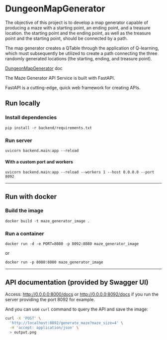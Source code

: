 # DungeonMapGenerator

The objective of this project is to develop a map generator capable of producing a maze with a starting point, an ending
point, and a treasure location. the starting point and the ending point, as well as the treasure point and the
starting point, should be connected by a path.

The map generator creates a QTable through the application of Q-learning, which must subsequently be utilized to create
a path connecting the three randomly generated locations (the starting, ending, and treasure point).

[DungeonMapGenerator](src/README.md) doc

The Maze Generator API Service is built with FastAPI.

FastAPI is a cutting-edge, quick web framework for creating APIs.


## Run locally

### Install dependencies

```
pip install -r backend/requirements.txt
```

### Run server

```
uvicorn backend.main:app --reload
```

#### With a custom port and workers

```
uvicorn backend.main:app --reload --workers 1 --host 0.0.0.0 --port 8092
```

---

## Run with docker

### Build the image

```
docker build -t maze_generator_image .
```

### Run a container

[//]: # (If you want to specify a port mapping: <host_port>:<container_port>)
```
docker run -d -e PORT=8080 -p 8092:8080 maze_generator_image
```

or

```
docker run -p 8080:8080 maze_generator_image
```

----

## API documentation (provided by Swagger UI)

Access: http://0.0.0.0:8000/docs or http://0.0.0.0:8092/docs if you run the server providing the port 8092 for example.

And you can use `curl` command to query the API and save the image:
```bash
curl -X 'POST' \
  'http://localhost:8092/generate_maze?maze_size=4' \
  -H 'accept: application/json' \
  > output.png
```
